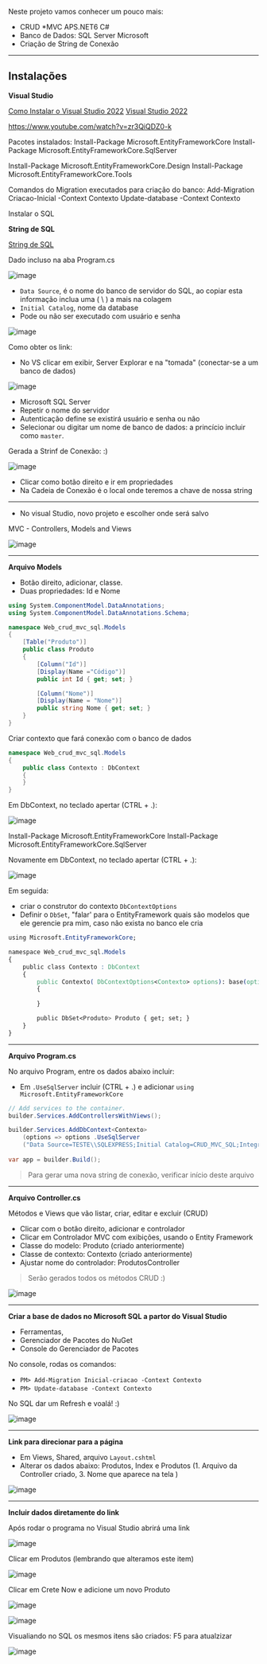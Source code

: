
Neste projeto vamos conhecer um pouco mais:

* CRUD *MVC APS.NET6 C#
* Banco de Dados: SQL Server Microsoft
* Criação de String de Conexão

<hr>

## Instalações

**Visual Studio**

[Como Instalar o Visual Studio 2022](https://www.youtube.com/watch?v=_HgVooVuGOE)
[Visual Studio 2022](https://visualstudio.microsoft.com/)






https://www.youtube.com/watch?v=zr3QiQDZ0-k

Pacotes instalados:
Install-Package Microsoft.EntityFrameworkCore
Install-Package Microsoft.EntityFrameworkCore.SqlServer

Install-Package Microsoft.EntityFrameworkCore.Design
Install-Package Microsoft.EntityFrameworkCore.Tools

Comandos do Migration executados para criação do banco:
Add-Migration Criacao-Inicial -Context Contexto
Update-database -Context Contexto

Instalar o SQL




**String de SQL**

[String de SQL](https://www.youtube.com/watch?v=R0Eb_IocaIs)

Dado incluso na aba Program.cs

![image](https://user-images.githubusercontent.com/108991648/192612074-283358fa-6b14-48df-b211-0eecad8b5f83.png)

- `Data Source`, é o nome do banco de servidor do SQL, ao copiar esta informação inclua uma ( \ ) a mais na colagem
- `Initial Catalog`, nome da database
- Pode ou não ser executado com usuário e senha

![image](https://user-images.githubusercontent.com/108991648/192606138-8f4334f0-47b7-419c-8599-aa5a3cb9df22.png)



Como obter os link:

- No VS clicar em exibir, Server Explorar e na "tomada" (conectar-se a um banco de dados)

![image](https://user-images.githubusercontent.com/108991648/192606330-2c5369cd-14c7-4e9b-a6df-4ec013930cd7.png)

- Microsoft SQL Server
- Repetir o nome do servidor 
- Autenticação define se existirá usuário e senha ou não
- Selecionar ou digitar um nome de banco de dados: a princício incluir como `master`. 

Gerada a Strinf de Conexão: :)

![image](https://user-images.githubusercontent.com/108991648/192609519-4840f04e-28bb-470e-ba71-7d8ca61c0b7f.png)

- Clicar como botão direito e ir em propriedades
- Na Cadeia de Conexão é o local onde teremos a chave de nossa string






_______________

- No visual Studio, novo projeto e escolher onde será salvo

MVC - Controllers, Models and Views

![image](https://user-images.githubusercontent.com/108991648/192586073-375b88e3-657c-4300-b0a3-a0c91fc700e9.png)

_________

**Arquivo Models**

- Botão direito, adicionar, classe.
- Duas propriedades: Id e Nome

```cs
using System.ComponentModel.DataAnnotations;
using System.ComponentModel.DataAnnotations.Schema;

namespace Web_crud_mvc_sql.Models
{
    [Table("Produto")]
    public class Produto
    {
        [Column("Id")]
        [Display(Name ="Código")]
        public int Id { get; set; }

        [Column("Nome")]
        [Display(Name = "Nome")]
        public string Nome { get; set; }
    }
}
```

Criar contexto que fará conexão com o banco de dados

```cs
namespace Web_crud_mvc_sql.Models
{
    public class Contexto : DbContext
    {
    }
}
```

Em DbContext, no teclado apertar (CTRL + .):

![image](https://user-images.githubusercontent.com/108991648/192592690-eda4b9f6-b83b-47ae-8ff1-d4ea57e6f156.png)

Install-Package Microsoft.EntityFrameworkCore
Install-Package Microsoft.EntityFrameworkCore.SqlServer

Novamente em DbContext, no teclado apertar (CTRL + .):

![image](https://user-images.githubusercontent.com/108991648/192593938-46be6a3b-607a-41f0-8e01-98da0db0d5ff.png)

Em seguida: 
- criar o construtor do contexto `DbContextOptions`
- Definir o `DbSet`, "falar' para o EntityFramework quais são modelos que ele gerencie pra mim, caso não exista no banco ele cria

```css
using Microsoft.EntityFrameworkCore;

namespace Web_crud_mvc_sql.Models
{
    public class Contexto : DbContext
    {
        public Contexto( DbContextOptions<Contexto> options): base(options)
        { 
        
        }

        public DbSet<Produto> Produto { get; set; }
    }
}
```
___________

**Arquivo Program.cs**

No arquivo Program, entre os dados abaixo incluir:

- Em `.UseSqlServer` incluir (CTRL + .) e adicionar `using Microsoft.EntityFrameworkCore`
```cs
// Add services to the container.
builder.Services.AddControllersWithViews();

builder.Services.AddDbContext<Contexto> 
    (options => options .UseSqlServer
    ("Data Source=TESTE\\SQLEXPRESS;Initial Catalog=CRUD_MVC_SQL;Integrated Security=True") );
    
var app = builder.Build();
```
> Para gerar uma nova string de conexão, verificar início deste arquivo
__________

**Arquivo Controller.cs**

Métodos e Views que vão listar, criar, editar e excluir (CRUD)

- Clicar com o botão direito, adicionar e controlador
- Clicar em Controlador MVC com exibições, usando o Entity Framework
- Classe do modelo: Produto (criado anteriormente)
- Classe de contexto: Contexto (criado anteriormente)
- Ajustar nome do controlador: ProdutosController

> Serão gerados todos os métodos CRUD :)

![image](https://user-images.githubusercontent.com/108991648/192620509-379772b3-c8d2-40cf-bc91-eb4018dfff88.png)

<hr>

**Criar a base de dados no Microsoft SQL a partor do Visual Studio**

- Ferramentas, 
- Gerenciador de Pacotes do NuGet
- Console do Gerenciador de Pacotes

No console, rodas os comandos:
- `PM> Add-Migration Inicial-criacao -Context Contexto`
- `PM> Update-database -Context Contexto`

No SQL dar um Refresh e voalá! :)

![image](https://user-images.githubusercontent.com/108991648/192623018-fb12dc60-75a2-4a44-a279-f4179d14c97e.png)

<hr>

**Link para direcionar para a página**

- Em Views, Shared, arquivo `Layout.cshtml`
- Alterar os dados abaixo: Produtos, Index e Produtos (1. Arquivo da Controller criado, 3. Nome que aparece na tela )

![image](https://user-images.githubusercontent.com/108991648/192624250-7dad7996-32fc-4871-9f11-e352fda35e50.png)

<hr>

**Incluir dados diretamente do link**

Após rodar o programa no Visual Studio abrirá uma link

![image](https://user-images.githubusercontent.com/108991648/192625560-c6c1473b-d985-469b-bcb5-ed51795f73e0.png)

Clicar em Produtos (lembrando que alteramos este item)

![image](https://user-images.githubusercontent.com/108991648/192625859-dedff1df-59c1-4881-b71e-71ce56d2f2c4.png)

Clicar em Crete Now e adicione um novo Produto

![image](https://user-images.githubusercontent.com/108991648/192626057-be41f78b-26b9-4f5a-bbb2-4ae356bf834e.png)

![image](https://user-images.githubusercontent.com/108991648/192626281-08680924-a109-46c1-bb49-270093bd271b.png)

Visualiando no SQL os mesmos itens são criados: F5 para atualzizar

![image](https://user-images.githubusercontent.com/108991648/192627080-eb4562d7-27d3-412f-8deb-453b4b72eafb.png)











